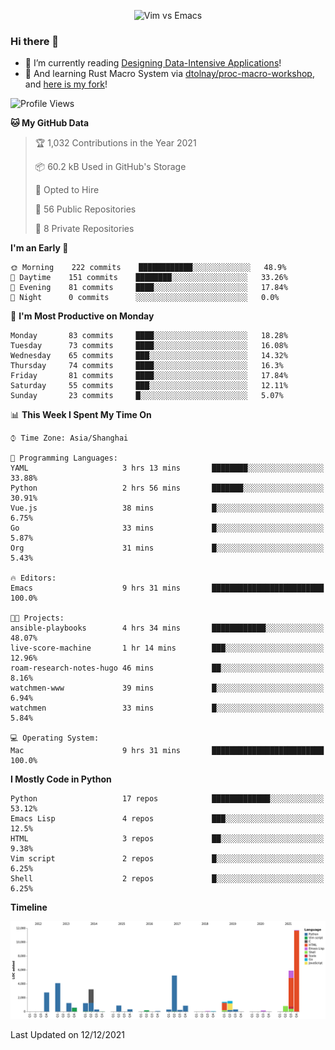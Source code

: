 <p align="center">
    <img src="https://gist.githubusercontent.com/coldnight/e696baffb094e71c96cb302118878eae/raw/40ea5053a6f66cc65f90f437e4173497da225958/banner.gif" alt="Vim vs Emacs" />
</p>

### Hi there 👋

- 📖 I’m currently reading [Designing Data-Intensive Applications](https://www.oreilly.com/library/view/designing-data-intensive-applications/9781491903063/)!
- 🌱 And learning Rust Macro System via [dtolnay/proc-macro-workshop](https://github.com/dtolnay/proc-macro-workshop), and [here is my fork](https://github.com/coldnight/proc-macro-workshop)!

<!--START_SECTION:waka-->
![Profile Views](http://img.shields.io/badge/Profile%20Views-14-blue)

**🐱 My GitHub Data** 

> 🏆 1,032 Contributions in the Year 2021
 > 
> 📦 60.2 kB Used in GitHub's Storage 
 > 
> 💼 Opted to Hire
 > 
> 📜 56 Public Repositories 
 > 
> 🔑 8 Private Repositories  
 > 
**I'm an Early 🐤** 

```text
🌞 Morning    222 commits    ████████████░░░░░░░░░░░░░   48.9% 
🌆 Daytime    151 commits    ████████░░░░░░░░░░░░░░░░░   33.26% 
🌃 Evening    81 commits     ████░░░░░░░░░░░░░░░░░░░░░   17.84% 
🌙 Night      0 commits      ░░░░░░░░░░░░░░░░░░░░░░░░░   0.0%

```
📅 **I'm Most Productive on Monday** 

```text
Monday       83 commits     ████░░░░░░░░░░░░░░░░░░░░░   18.28% 
Tuesday      73 commits     ████░░░░░░░░░░░░░░░░░░░░░   16.08% 
Wednesday    65 commits     ███░░░░░░░░░░░░░░░░░░░░░░   14.32% 
Thursday     74 commits     ████░░░░░░░░░░░░░░░░░░░░░   16.3% 
Friday       81 commits     ████░░░░░░░░░░░░░░░░░░░░░   17.84% 
Saturday     55 commits     ███░░░░░░░░░░░░░░░░░░░░░░   12.11% 
Sunday       23 commits     █░░░░░░░░░░░░░░░░░░░░░░░░   5.07%

```


📊 **This Week I Spent My Time On** 

```text
⌚︎ Time Zone: Asia/Shanghai

💬 Programming Languages: 
YAML                     3 hrs 13 mins       ████████░░░░░░░░░░░░░░░░░   33.88% 
Python                   2 hrs 56 mins       ███████░░░░░░░░░░░░░░░░░░   30.91% 
Vue.js                   38 mins             █░░░░░░░░░░░░░░░░░░░░░░░░   6.75% 
Go                       33 mins             █░░░░░░░░░░░░░░░░░░░░░░░░   5.87% 
Org                      31 mins             █░░░░░░░░░░░░░░░░░░░░░░░░   5.43%

🔥 Editors: 
Emacs                    9 hrs 31 mins       █████████████████████████   100.0%

🐱‍💻 Projects: 
ansible-playbooks        4 hrs 34 mins       ████████████░░░░░░░░░░░░░   48.07% 
live-score-machine       1 hr 14 mins        ███░░░░░░░░░░░░░░░░░░░░░░   12.96% 
roam-research-notes-hugo 46 mins             ██░░░░░░░░░░░░░░░░░░░░░░░   8.16% 
watchmen-www             39 mins             █░░░░░░░░░░░░░░░░░░░░░░░░   6.94% 
watchmen                 33 mins             █░░░░░░░░░░░░░░░░░░░░░░░░   5.84%

💻 Operating System: 
Mac                      9 hrs 31 mins       █████████████████████████   100.0%

```

**I Mostly Code in Python** 

```text
Python                   17 repos            █████████████░░░░░░░░░░░░   53.12% 
Emacs Lisp               4 repos             ███░░░░░░░░░░░░░░░░░░░░░░   12.5% 
HTML                     3 repos             ██░░░░░░░░░░░░░░░░░░░░░░░   9.38% 
Vim script               2 repos             █░░░░░░░░░░░░░░░░░░░░░░░░   6.25% 
Shell                    2 repos             █░░░░░░░░░░░░░░░░░░░░░░░░   6.25%

```


**Timeline**

![Chart not found](https://raw.githubusercontent.com/coldnight/coldnight/master/charts/bar_graph.png) 


 Last Updated on 12/12/2021
<!--END_SECTION:waka-->
